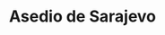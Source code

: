 ﻿---
title: "Asedio de Sarajevo"
permalink: periodes_865.html
layout: periode
dataInici: 1992-04-05
dataFi: 1996-02-29
sidebar: periodes
pares:
  - id: 864
    title: "Guerra de Bosnia"
    dataInici: "(1992-04-06)"
    dataFi: "(1995-12-14)"

fills:
jocsPrincipals:
  - title: "This War of Mine: The Board Game"
    bggId: 188920
    dataInici: 
    dataFi: 

jocsEscenaris:
jocsEpoca:
jocsEpocaEscenaris:
---
